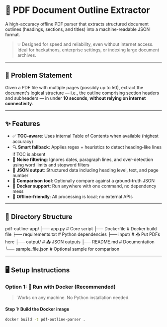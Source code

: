 # 🧠 PDF Document Outline Extractor

A high-accuracy offline PDF parser that extracts structured document outlines (headings, sections, and titles) into a machine-readable JSON format.

> 💡 Designed for speed and reliability, even without internet access.  
> Ideal for hackathons, enterprise settings, or indexing large document archives.

---

## 📌 Problem Statement

Given a PDF file with multiple pages (possibly up to 50), extract the document's logical structure — i.e., the outline comprising section headers and subheaders — in under **10 seconds**, **without relying on internet connectivity**.

---

## ✨ Features

- ✅ **TOC-aware**: Uses internal Table of Contents when available (highest accuracy)
- 🔍 **Smart fallback**: Applies regex + heuristics to detect heading-like lines if TOC is absent
- 🧠 **Noise filtering**: Ignores dates, paragraph lines, and over-detection using word limits and stopword filters
- 📄 **JSON output**: Structured data including heading level, text, and page number
- 🧪 **Comparison tool**: Optionally compare against a ground-truth JSON
- 🐳 **Docker support**: Run anywhere with one command, no dependency mess
- 🚫 **Offline-friendly**: All processing is local; no external APIs

---

## 🧱 Directory Structure

pdf-outline-app/
├── app.py # Core script
├── Dockerfile # Docker build file
├── requirements.txt # Python dependencies
├── input/ # 📥 Put PDFs here
├── output/ # 📤 JSON outputs
├── README.md # Documentation
└── sample_file.json # Optional sample for comparison


---

## 🖥️ Setup Instructions

### Option 1: 🐳 Run with Docker (Recommended)

> Works on any machine. No Python installation needed.

#### Step 1: Build the Docker image

```bash
docker build -t pdf-outline-parser .
